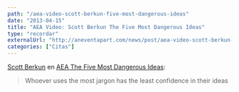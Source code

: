 ```yaml
---
path: "/aea-video-scott-berkun-five-most-dangerous-ideas"
date: "2013-04-15"
title: "AEA Video: Scott Berkun The Five Most Dangerous Ideas"
type: "recordar"
externalUrl: "http://aneventapart.com/news/post/aea-video-scott-berkun-five-most-dangerous-ideas/"
categories: ["Citas"]
---
```


[Scott Berkun](http://scottberkun.com/about/) en [AEA The Five Most Dangerous Ideas](http://aneventapart.com/news/post/aea-video-scott-berkun-five-most-dangerous-ideas/):

> Whoever uses the most jargon has the least confidence in their ideas
